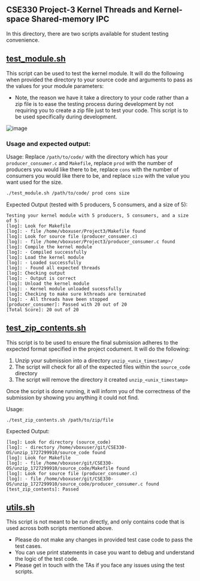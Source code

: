 ## CSE330 Project-3 Kernel Threads and Kernel-space Shared-memory IPC

In this directory, there are two scripts available for student testing convenience.

## [test_module.sh](https://github.com/visa-lab/CSE330-OS/blob/project-3/test_module.sh)

This script can be used to test the kernel module. It will do the following when provided the directory to your source code and arguments to pass as the values for your module parameters:
 - Note, the reason we have it take a directory to your code rather than a zip file is to ease the testing process during development by not requiring you to create a zip file just to test your code. This script is to be used specifically during development.

![image](https://github.com/user-attachments/assets/1f4bade3-61aa-4ec1-a1df-8c8a96710477)


### Usage and expected output:

Usage: Replace `/path/to/code/` with the directory which has your `producer_consumer.c` and `Makefile`, replace `prod` with the number of producers you would like there to be, replace `cons` with the number of consumers you would like there to be, and replace `size` with the value you want used for the size.
```bash
./test_module.sh /path/to/code/ prod cons size
```

Expected Output (tested with 5 producers, 5 consumers, and a size of 5): 
```
Testing your kernel module with 5 producers, 5 consumers, and a size of 5:
[log]: Look for Makefile
[log]: - file /home/vboxuser/Project3/Makefile found
[log]: Look for source file (producer_consumer.c)
[log]: - file /home/vboxuser/Project3/producer_consumer.c found
[log]: Compile the kernel module
[log]: - Compiled successfully
[log]: Load the kernel module
[log]: - Loaded successfully
[log]: - Found all expected threads
[log]: Checking output
[log]: - Output is correct
[log]: Unload the kernel module
[log]: - Kernel module unloaded sucessfully
[log]: Checking to make sure kthreads are terminated
[log]: - All threads have been stopped
[producer_consumer]: Passed with 20 out of 20
[Total Score]: 20 out of 20
```

## [test_zip_contents.sh](https://github.com/visa-lab/CSE330-OS/blob/project-3/test_zip_contents.sh)

This script is to be used to ensure the final submission adheres to the expected format specified in the project codument. It will do the following:

1. Unzip your submission into a directory `unzip_<unix_timestamp>/`
2. The script will check for all of the expected files within the `source_code` directory
3. The script will remove the directory it created `unzip_<unix_timestamp>`

Once the script is done running, it will inform you of the correctness of the submission by showing you anything it could not find.

Usage:
```
./test_zip_contents.sh /path/to/zip/file
```

Expected Output:
```
[log]: Look for directory (source_code)
[log]: - directory /home/vboxuser/git/CSE330-OS/unzip_1727299910/source_code found
[log]: Look for Makefile
[log]: - file /home/vboxuser/git/CSE330-OS/unzip_1727299910/source_code/Makefile found
[log]: Look for source file (producer_consumer.c)
[log]: - file /home/vboxuser/git/CSE330-OS/unzip_1727299910/source_code/producer_consumer.c found
[test_zip_contents]: Passed
```

## [utils.sh](https://github.com/visa-lab/CSE330-OS/blob/project-3/utils.sh)

This script is not meant to be run directly, and only contains code that is used across both scripts mentioned above.
- Please do not make any changes in provided test case code to pass the test cases.
- You can use print statements in case you want to debug and understand the logic of the test code.
- Please get in touch with the TAs if you face any issues using the test scripts.
